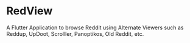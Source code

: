 # RedView

A Flutter Application to browse Reddit using Alternate Viewers such as Reddup, UpDoot, Scrolller, Panoptikos, Old Reddit, etc.
